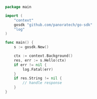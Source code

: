 <!-- Start SDK Example Usage [usage] -->
```go
package main

import (
	"context"
	gosdk "github.com/panoratech/go-sdk"
	"log"
)

func main() {
	s := gosdk.New()

	ctx := context.Background()
	res, err := s.Hello(ctx)
	if err != nil {
		log.Fatal(err)
	}
	if res.String != nil {
		// handle response
	}
}

```
<!-- End SDK Example Usage [usage] -->